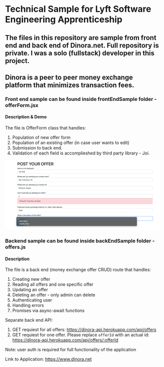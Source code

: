 # Technical Sample for Lyft Software Engineering Apprenticeship

## The files in this repository are sample from front end and back end of Dinora.net. Full repository is private. I was a solo (fullstack) developer in this project.

## Dinora is a peer to peer money exchange platform that minimizes transaction fees.

### Front end sample can be found inside frontEndSample folder - offerForm.jsx

#### Description & Demo
The file is OfferForm class that handles:
1. Population of new offer form
2. Population of an existing offer (in case user wants to edit) 
3. Submission to back end. 
4. Validation of each field is accomplieshed by third party library - Joi.

![Form Demo](/demos/form.png)

### Backend sample can be found inside backEndSample folder - offers.js

#### Description
The file is a back end (money exchange offer CRUD) route that handles:
1. Creating new offer
2. Reading all offers and one specific offer
3. Updating an offer
4. Deleting an offer - only admin can delete
5. Authenticating user
6. Handling errors
7. Promises via async-await functions

Separate back end API:
1. GET requiest for all offers: https://dinora-api.herokuapp.com/api/offers
2. GET requiest for one offer. Please replace `offerId` with an actual id: https://dinora-api.herokuapp.com/api/offers/:offerId

Note: user auth is required for full functionality of the application

Link to Application:
https://www.dinora.net

